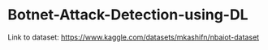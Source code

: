 # Botnet-Attack-Detection-using-DL

Link to dataset: https://www.kaggle.com/datasets/mkashifn/nbaiot-dataset
